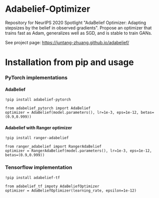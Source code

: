 # Adabelief-Optimizer
Repository for NeurIPS 2020 Spotlight  "AdaBelief Optimizer: Adapting stepsizes by the belief in observed gradients". Propose an optimizer that trains fast as Adam, generalizes well as SGD, and is stable to train GANs. 

See project page: https://juntang-zhuang.github.io/adabelief/

# Installation from pip and usage

### PyTorch implementations
#### AdaBelief
```
!pip install adabelief-pytorch

from adabelief_pytorch import AdaBelief
optimizer = AdaBelief(model.parameters(), lr=1e-3, eps=1e-12, betas=(0.9,0.999))
```

#### Adabelief with Ranger optimizer
```
!pip install ranger-adabelief

from ranger_adabelief import RangerAdaBelief
optimizer = RangerAdaBelief(model.parameters(), lr=1e-3, eps=1e-12, betas=(0.9,0.999))
```

### Tensorflow implementation
```
!pip install adabelief-tf

from adabelief_tf impoty AdaBeliefOptimizer
optimizer = AdaBeliefOptimizer(learning_rate, epsilon=1e-12) 
```
